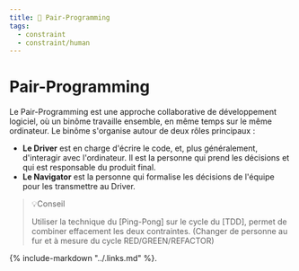 ```yaml
---
title: 👥 Pair-Programming
tags:
  - constraint
  - constraint/human
---
```


# Pair-Programming

Le Pair-Programming est une approche collaborative de développement logiciel,
où un binôme travaille ensemble, en même temps sur le même ordinateur.
Le binôme s'organise autour de deux rôles principaux :

- **Le Driver** est en charge d'écrire le code, et, plus généralement, d'interagir avec l'ordinateur.
  Il est la personne qui prend les décisions et qui est responsable du produit final.
- **Le Navigator** est la personne qui formalise les décisions de l'équipe pour les transmettre au Driver.

> 💡Conseil
>
> Utiliser la technique du [Ping-Pong] sur le cycle du [TDD], permet de combiner effacement les deux contraintes.
> (Changer de personne au fur et à mesure du cycle RED/GREEN/REFACTOR)

{% include-markdown "../.links.md" %}.